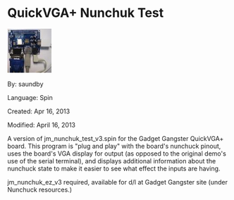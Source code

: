 # QuickVGA+ Nunchuk Test

![PropellorQuickVGAplus-tiny.jpg](PropellorQuickVGAplus-tiny.jpg)

By: saundby

Language: Spin

Created: Apr 16, 2013

Modified: April 16, 2013

A version of jm\_nunchuk\_test\_v3.spin for the Gadget Gangster QuickVGA+ board. This program is "plug and play" with the board's nunchuck pinout, uses the board's VGA display for output (as opposed to the original demo's use of the serial terminal), and displays additional information about the nunchuck state to make it easier to see what effect the inputs are having.

jm\_nunchuk\_ez\_v3 required, available for d/l at Gadget Gangster site (under Nunchuck resources.)
